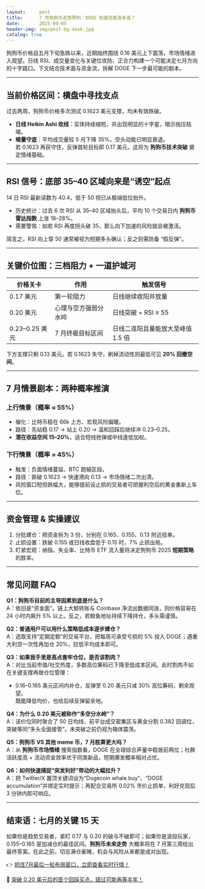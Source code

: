 ```yaml
---
layout:     post
title:      7 月狗狗币走势预判：DOGE 到底还能涨多高？
date:       2025-09-05
header-img: img/post-bg-desk.jpg
catalog: true
---
```


狗狗币价格自五月下旬急跌以来，近期始终围绕 0.16 美元上下震荡，市场情绪进入观望。日线 RSI、成交量变化与关键位攻防，正合力构建一个可能决定七月方向的十字路口。下文结合技术面与资金流，拆解 DOGE 下一步最可能的剧本。

---

## 当前价格区间：横盘中寻找支点

过去两周，狗狗币价格多次测试 0.1623 美元支撑，均未有效跌破。  
- **日线 Heikin Ashi 收线**：实体持续缩短，并出现明显的十字星，暗示抛压枯竭。  
- **缩量守底**：平均成交量较 5 月下降 35%，空头动能已明显衰退。  
若 0.1623 再获守住，反弹首轮目标即 0.17 美元，这将为 **狗狗币技术突破** 奠定情绪基础。

---

## RSI 信号：底部 35–40 区域向来是“诱空”起点

14 日 RSI 最新读数为 40.4，低于 50 但已从极端低位抬升。  
- 历史统计：过去 6 次 RSI 从 35–40 区域抬头后，平均 10 个交易日内 **狗狗币雷达指数** 上涨 18–28%。  
- 需要警惕：如若 RSI 再度拐头破 35，那么向下加速的风险就会被激活。

简言之，RSI 向上穿 50 通常被视为短期多头确认；反之则需防备 “假反弹”。

---

## 关键价位图：三档阻力 + 一道护城河

| 价格关卡 | 作用 | 触发信号 |
|---|---|---|
| 0.17 美元 | 第一轮阻力 | 日线继续收阳并放量 |
| 0.20 美元 | 心理与空方强弱分水岭 | 日线突破 + RSI ≥ 55 |
| 0.23–0.25 美元 | 7 月终极目标区间 | 日线二连阳且量能放大至峰值 1.5 倍 |

下方支撑只剩 0.13 美元。若 0.1623 失守，刷掉流动性则最低可见 **20% 回撤空间**。

---

## 7 月情景剧本：两种概率推演

### 上行情景（概率 ≈ 55%）
- 催化：比特币稳在 66k 上方、宏观风险偏暖。  
- 路径：先站稳 0.17 → 站上 0.20 → 温和回踩后继续冲 0.23–0.25。  
- **潜在收益空间 15–20%**，适合短线抢弹或中线逢低加权。

### 下行情景（概率 ≈ 45%）
- 触发：负面情绪蔓延、BTC 跑输区段。  
- 路径：跌破 0.1623 → 快速滑向 0.13 → 市场情绪二次出清。  
- 风险窗口短但跌幅大，能够提前设止损的交易者可把握利空后的黄金重新上车位。

---

## 资金管理 & 实操建议

1. 分批建仓：把资金拆为 3 份，分别在 0.165、0.155、0.13 附近挂单。  
2. 止损设置：跌破 0.155 或日线收盘低于 0.15 时，7% 止损出局。  
3. 盯紧宏观：纳指、失业率、比特币 ETF 流入量将决定狗狗币 2025 **短期策略** 的胜率。

---

## 常见问题 FAQ

**Q1：狗狗币目前的主导因素到底是什么？**  
A：依旧是“资金面”。链上大额转账与 Coinbase 净流出数据同涨，则价格容易在 24 小时内飙升 5% 以上。反之，若鲸鱼地址持续下降持仓，多头需谨慎。

**Q2：普通用户可以用什么策略低成本逐步建仓？**  
A：选取支持“定期定额”的交易平台，把每周可承受亏损的 5% 投入 DOGE；遇重大利空一次性再加仓 20%，拉低平均成本即可。

**Q3：如果我手里是高点套牢仓位，是否该割肉？**  
A：对比当前市值/社交热度，多数高位筹码已下降至低成本区间。此时割肉不如在关键支撑再做仓位管理：  
- 0.16–0.165 美元区间内补仓，反弹至 0.20 美元只减 30% 高位筹码，剩余观望。  
既能降低均价，也给后续反弹留余地。

**Q4：为什么 0.20 美元被称作“多空分水岭”？**  
A：该价位同时聚合了 50 日均线、前平台成交密集区与黄金分割 0.382 回调位，突破等同“多头全面接管”。未突破之前仍视为箱体震荡。

**Q5：狗狗币 VS 其他 meme 币，7 月胜算更大吗？**  
A：从 **狗狗币市场情绪** 搜索指数看，DOGE 在全球综合声量中稳居前两位；社群活跃度高 + 流动资金效率优于同类新品，短期爆发概率相对占优。

**Q6：如何快速捕捉“突发利好”带动的大幅拉升？**  
A：把 Twitter/X 置顶关键词设为“Dogecoin whale buy”、“DOGE accumulation”并绑定实时提示；再配合交易所 0.02% 市价止损单，利好兑现后 3 分钟内即可响应。

---

## 结束语：七月的关键 15 天

如果你是趋势交易者，紧盯 0.17 与 0.20 的破与不破即可；如果你是波段玩家，0.155–0.165 是加减仓的最佳区间。**狗狗币未来走势** 大概率将在 7 月第三周给出最终答案。在此之前，切忌满仓豪赌，机会与风险从来都是成对出现。

👉 [抓住7月最后一轮布局窗口，立即查看实时行情！](https://okxdog.com/)  

👀 [突破 0.20 美元后的首个回踩买点，错过可能再等半年！](https://okxdog.com/)